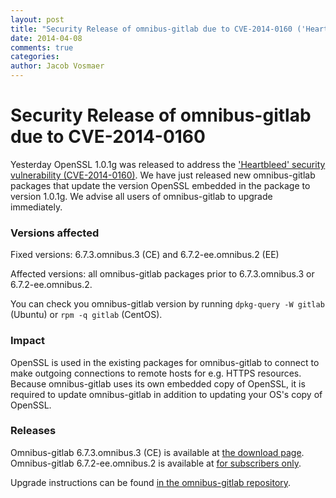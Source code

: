 ```yaml
---
layout: post
title: "Security Release of omnibus-gitlab due to CVE-2014-0160 ('Heartbleed')"
date: 2014-04-08
comments: true
categories:
author: Jacob Vosmaer
---
```


# Security Release of omnibus-gitlab due to CVE-2014-0160

Yesterday OpenSSL 1.0.1g was released to address the ['Heartbleed' security vulnerability (CVE-2014-0160)](http://heartbleed.com/).
We have just released new omnibus-gitlab packages that update the version OpenSSL embedded in the package to version 1.0.1g.
We advise all users of omnibus-gitlab to upgrade immediately.

### Versions affected

Fixed versions: 6.7.3.omnibus.3 (CE) and 6.7.2-ee.omnibus.2 (EE)

Affected versions: all omnibus-gitlab packages prior to 6.7.3.omnibus.3 or 6.7.2-ee.omnibus.2.

You can check you omnibus-gitlab version by running `dpkg-query -W gitlab` (Ubuntu) or `rpm -q gitlab` (CentOS).

### Impact

OpenSSL is used in the existing packages for omnibus-gitlab to connect to make outgoing connections to remote hosts for e.g. HTTPS resources.
Because omnibus-gitlab uses its own embedded copy of OpenSSL, it is required to update omnibus-gitlab in addition to updating your OS's copy of OpenSSL.

### Releases

Omnibus-gitlab 6.7.3.omnibus.3 (CE) is available at [the download page](www.gitlab.com/downloads).
Omnibus-gitlab 6.7.2-ee.omnibus.2 is available at [for subscribers only](https://gitlab.com/subscribers/gitlab-ee/blob/master/doc/install/packages.md).

Upgrade instructions can be found [in the omnibus-gitlab repository](https://gitlab.com/gitlab-org/omnibus-gitlab/blob/master/doc/update.md).

